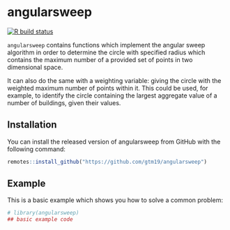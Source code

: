 
<!-- README.md is generated from README.Rmd. Please edit that file -->

# angularsweep

<!-- badges: start -->

[![R build
status](https://github.com/gtm19/angularsweep/workflows/R-CMD-check/badge.svg)](https://github.com/gtm19/angularsweep/actions)
<!-- badges: end -->

`angularsweep` contains functions which implement the angular sweep
algorithm in order to determine the circle with specified radius which
contains the maximum number of a provided set of points in two
dimensional space.

It can also do the same with a weighting variable: giving the circle
with the weighted maximum number of points within it. This could be
used, for example, to identify the circle containing the largest
aggregate value of a number of buildings, given their values.

## Installation

You can install the released version of angularsweep from GitHub with
the following command:

``` r
remotes::install_github("https://github.com/gtm19/angularsweep")
```

## Example

This is a basic example which shows you how to solve a common problem:

``` r
# library(angularsweep)
## basic example code
```
